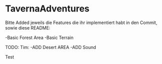 # TavernaAdventures

Bitte Added jeweils die Features die ihr implementiert habt in den Commit, sowie diese README:

-Basic Forest Area
-Basic Terrain

TODO:
Tim: 
-ADD Desert AREA
-ADD Sound

Test